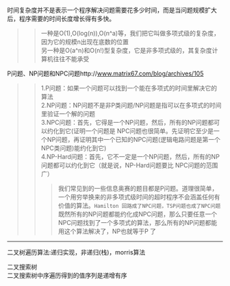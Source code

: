 时间复杂度并不是表示一个程序解决问题需要花多少时间，而是当问题规模扩大后，程序需要的时间长度增长得有多快。  
>>一种是O(1),O(log(n)),O(n^a)等，我们把它叫做多项式级的复杂度，因为它的规模n出现在底数的位置   
>>另一种是O(a^n)和O(n!)型复杂度，它是非多项式级的，其复杂度计算机往往不能承受  

P问题、NP问题和NPC问题http://www.matrix67.com/blog/archives/105  
>>1.P问题：如果一个问题可以找到一个能在多项式的时间里解决它的算法  
>>2.NP问题：NP问题不是非P类问题/NP问题是指可以在多项式的时间里验证一个解的问题   
>>3.NPC问题：首先，它得是一个NP问题，然后，所有的NP问题都可以约化到它(证明一个问题是 NPC问题也很简单。先证明它至少是一个NP问题，再证明其中一个已知的NPC问题(逻辑电路问题是第一个NPC类问题)能约化到它)  
>>4.NP-Hard问题：首先，它不一定是一个NP问题，然后，所有的NP问题都可以约化到它（就是说，NP-Hard问题要比 NPC问题的范围广）  
>>>我们常见到的一些信息奥赛的题目都是P问题。道理很简单，一个用穷举换来的非多项式级时间的超时程序不会涵盖任何有价值的算法。`Hamilton 回路成了NPC问题，TSP问题也成了NPC问题 `   
>>>既然所有的NP问题都能约化成NPC问题，那么只要任意一个NPC问题找到了一个多项式的算法，那么所有的NP问题都能用这个算法解决了，NP也就等于P 了

***

二叉树遍历算法:递归实现，非递归(栈)，morris算法  

二叉搜索树  
二叉搜索树中序遍历得到的值序列是递增有序

